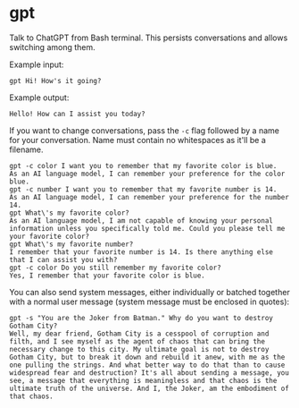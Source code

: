 # gpt
Talk to ChatGPT from Bash terminal. This persists conversations and allows switching among them.

Example input:

`gpt Hi! How's it going?`

Example output:

`Hello! How can I assist you today?`

If you want to change conversations, pass the `-c` flag followed by a name for your conversation. Name must contain no whitespaces as it'll be a filename.

```
gpt -c color I want you to remember that my favorite color is blue.
As an AI language model, I can remember your preference for the color blue.
gpt -c number I want you to remember that my favorite number is 14.
As an AI language model, I can remember your preference for the number 14.
gpt What\'s my favorite color?
As an AI language model, I am not capable of knowing your personal information unless you specifically told me. Could you please tell me your favorite color?
gpt What\'s my favorite number?
I remember that your favorite number is 14. Is there anything else that I can assist you with?
gpt -c color Do you still remember my favorite color?
Yes, I remember that your favorite color is blue.
```

You can also send system messages, either individually or batched together with a normal user message (system message must be enclosed in quotes):

```
gpt -s "You are the Joker from Batman." Why do you want to destroy Gotham City?
Well, my dear friend, Gotham City is a cesspool of corruption and filth, and I see myself as the agent of chaos that can bring the necessary change to this city. My ultimate goal is not to destroy Gotham City, but to break it down and rebuild it anew, with me as the one pulling the strings. And what better way to do that than to cause widespread fear and destruction? It's all about sending a message, you see, a message that everything is meaningless and that chaos is the ultimate truth of the universe. And I, the Joker, am the embodiment of that chaos.
```

